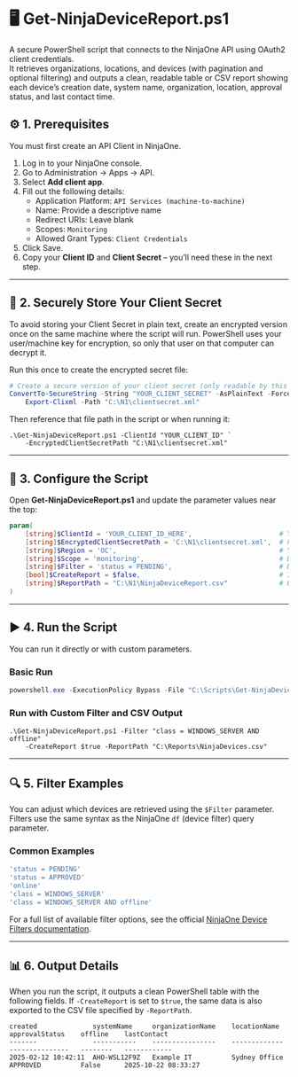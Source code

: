 # 🖥️ Get-NinjaDeviceReport.ps1

A secure PowerShell script that connects to the NinjaOne API using OAuth2 client credentials.  
It retrieves organizations, locations, and devices (with pagination and optional filtering) and outputs a clean, readable table or CSV report showing each device’s creation date, system name, organization, location, approval status, and last contact time.

## ⚙️ 1. Prerequisites

You must first create an API Client in NinjaOne.

1. Log in to your NinjaOne console.  
2. Go to Administration → Apps → API.  
3. Select **Add client app**.  
4. Fill out the following details:  
   - Application Platform: `API Services (machine-to-machine)`
   - Name: Provide a descriptive name 
   - Redirect URIs: Leave blank  
   - Scopes: `Monitoring`  
   - Allowed Grant Types: `Client Credentials`  
5. Click Save.  
6. Copy your **Client ID** and **Client Secret** – you’ll need these in the next step.
---
## 🔐 2. Securely Store Your Client Secret

To avoid storing your Client Secret in plain text, create an encrypted version once on the same machine where the script will run. PowerShell uses your user/machine key for encryption, so only that user on that computer can decrypt it.

Run this once to create the encrypted secret file:

```powershell
# Create a secure version of your client secret (only readable by this user)
ConvertTo-SecureString -String "YOUR_CLIENT_SECRET" -AsPlainText -Force |
    Export-Clixml -Path "C:\N1\clientsecret.xml"
```
Then reference that file path in the script or when running it:
```
.\Get-NinjaDeviceReport.ps1 -ClientId "YOUR_CLIENT_ID" `
    -EncryptedClientSecretPath "C:\N1\clientsecret.xml"
```
---
## 🧩 3. Configure the Script

Open **Get-NinjaDeviceReport.ps1** and update the parameter values near the top:

```powershell
param(
    [string]$ClientId = 'YOUR_CLIENT_ID_HERE',                     	# Your NinjaOne API Client ID (from Administration > Apps > API)
    [string]$EncryptedClientSecretPath = 'C:\N1\clientsecret.xml', 	# Full path to your encrypted client secret (.xml) file (see setup notes above)
    [string]$Region = 'OC',                                        	# Your NinjaOne region (e.g. OC, US2, EU, CA, APP, FED)
    [string]$Scope = 'monitoring',                                 	# Default OAuth2 scope for NinjaOne API
    [string]$Filter = 'status = PENDING',					        # Device filter (see API docs for examples)
    [bool]$CreateReport = $false,                                  	# If true, export results to CSV
    [string]$ReportPath = "C:\N1\NinjaDeviceReport.csv"            	# Output CSV path (used only if -CreateReport is true)
)
```
---
## ▶️ 4. Run the Script

You can run it directly or with custom parameters.

### Basic Run

```powershell
powershell.exe -ExecutionPolicy Bypass -File "C:\Scripts\Get-NinjaDeviceReport.ps1"
```
### Run with Custom Filter and CSV Output
```
.\Get-NinjaDeviceReport.ps1 -Filter "class = WINDOWS_SERVER AND offline" `
    -CreateReport $true -ReportPath "C:\Reports\NinjaDevices.csv"
```
---
## 🔍 5. Filter Examples

You can adjust which devices are retrieved using the `$Filter` parameter.  
Filters use the same syntax as the NinjaOne `df` (device filter) query parameter.

### Common Examples

```powershell
'status = PENDING'
'status = APPROVED'
'online'
'class = WINDOWS_SERVER'
'class = WINDOWS_SERVER AND offline'
```
For a full list of available filter options, see the official [NinjaOne Device Filters documentation](https://app.ninjarmm.com/apidocs-beta/core-resources/articles/devices/device-filters).

---
## 📊 6. Output Details

When you run the script, it outputs a clean PowerShell table with the following fields. If `-CreateReport` is set to `$true`, the same data is also exported to the CSV file specified by `-ReportPath`.

```text
created              systemName     organizationName    locationName     approvalStatus    offline    lastContact
-------              -----------    ----------------    -------------    ---------------   --------   ------------
2025-02-12 10:42:11  AHO-WSL12F9Z   Example IT          Sydney Office    APPROVED          False      2025-10-22 08:33:27
